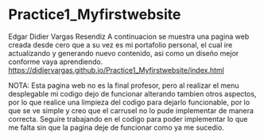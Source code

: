 # Practice1_Myfirstwebsite
Edgar Didier Vargas Resendiz
A continuacion se muestra una pagina web creada desde cero que a su vez es mi portafolio personal, el cual ire actualizando y generando nuevo contenido, asi como un diseño mejor conforme vaya aprendiendo.
https://didiervargas.github.io/Practice1_Myfirstwebsite/index.html

NOTA: Esta pagina web no es la final profesor, pero al realizar el menu desplegable mi codigo dejo de funcionar alterando tambien otros aspectos, por lo que realice una limpieza del codigo para dejarlo funcionable, por lo que se ve simple y creo que el carrusel no lo pude implementar de manera correcta. Seguire trabajando en el codigo para poder implementar lo que me falta sin que la pagina deje de funcionar como ya me sucedio.
